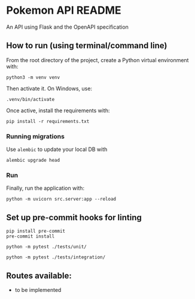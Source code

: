 # Pokemon API README

An API using Flask and the OpenAPI specification

## How to run (using terminal/command line)
From the root directory of the project, create a Python virtual environment with:

`python3 -m venv venv`

Then activate it. On Windows, use:

`.venv/bin/activate`

Once active, install the requirements with:

`pip install -r requirements.txt`

### Running migrations
Use `alembic` to update your local DB with

`alembic upgrade head`

### Run

Finally, run the application with:

`python -m uvicorn src.server:app --reload`

## Set up pre-commit hooks for linting
```
pip install pre-commit
pre-commit install
```

```shell
python -m pytest ./tests/unit/
```

```shell
python -m pytest ./tests/integration/
```

## Routes available:
- to be implemented
